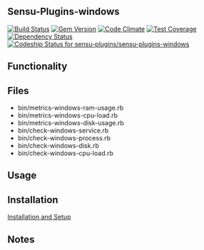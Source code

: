 ## Sensu-Plugins-windows

[![Build Status](https://travis-ci.org/sensu-plugins/sensu-plugins-windows.svg?branch=master)](https://travis-ci.org/sensu-plugins/sensu-plugins-windows)
[![Gem Version](https://badge.fury.io/rb/sensu-plugins-windows.svg)](http://badge.fury.io/rb/sensu-plugins-windows)
[![Code Climate](https://codeclimate.com/github/sensu-plugins/sensu-plugins-windows/badges/gpa.svg)](https://codeclimate.com/github/sensu-plugins/sensu-plugins-windows)
[![Test Coverage](https://codeclimate.com/github/sensu-plugins/sensu-plugins-windows/badges/coverage.svg)](https://codeclimate.com/github/sensu-plugins/sensu-plugins-windows)
[![Dependency Status](https://gemnasium.com/sensu-plugins/sensu-plugins-windows.svg)](https://gemnasium.com/sensu-plugins/sensu-plugins-windows)
[ ![Codeship Status for sensu-plugins/sensu-plugins-windows](https://codeship.com/projects/36b6a840-e20b-0132-647e-4ea0dd54b93d/status?branch=master)](https://codeship.com/projects/81375)

## Functionality

## Files
 * bin/metrics-windows-ram-usage.rb
 * bin/metrics-windows-cpu-load.rb
 * bin/metrics-windows-disk-usage.rb
 * bin/check-windows-service.rb
 * bin/check-windows-process.rb
 * bin/check-windows-disk.rb
 * bin/check-windows-cpu-load.rb

## Usage

## Installation

[Installation and Setup](https://github.com/sensu-plugins/documentation/blob/master/user_docs/installation_instructions.md)

## Notes
